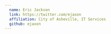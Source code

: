 ```yaml
---
  name: Eric Jackson
  link: https://twitter.com/ejaxon
  affiliation: City of Asheville, IT Services 
  github: ejaxon
---
```

